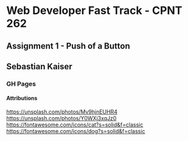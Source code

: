 # Web Developer Fast Track - CPNT 262

## Assignment 1 - Push of a Button

## Sebastian Kaiser

### GH Pages


#### Attributions

<https://unsplash.com/photos/Mv9hjnEUHR4>
<https://unsplash.com/photos/Y0WXj3xqJz0>
<https://fontawesome.com/icons/cat?s=solid&f=classic>
<https://fontawesome.com/icons/dog?s=solid&f=classic>
